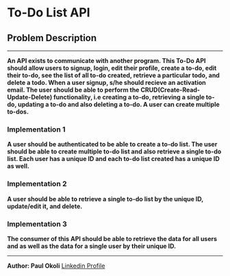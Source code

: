 # To-Do List API

## Problem Description

---

**An API exists to communicate with another program. This To-Do API should allow users to signup, login, edit their profile, create a to-do, edit their to-do, see the list of all to-do created, retrieve a particular todo, and delete a todo. 
When a user signup, s/he should recieve an activation email. 
The user should be able to perform the CRUD(Create-Read-Update-Delete) functionality, i.e creating a to-do, retrieving a single to-do, updating a to-do and also deleting a to-do.
A user can create multiple to-dos.**

### Implementation 1

**A user should be authenticated to be able to create a to-do list. The user should be able to create multiple to-do list and also retrieve a single to-do list. Each user has a unique ID and each to-do list created has a unique ID as well.**

### Implementation 2

**A user should be able to retrieve a single to-do list by the unique ID, update/edit it, and delete.**

### Implementation 3

**The consumer of this API should be able to retrieve the data for all users and as well as the data for a single user by their unique ID.**

---

**Author: Paul Okoli**
[Linkedin Profile](https://www.linkedin.com/in/paulokoli/)
